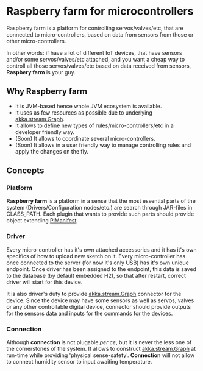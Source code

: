 # Raspberry farm for microcontrollers

Raspberry farm is a platform for controlling servos/valves/etc, 
that are connected to micro-controllers, based on data from sensors from
those or other micro-controllers.

In other words: if have a lot of different IoT devices, that have sensors 
and/or some servos/valves/etc attached, and you want a cheap way to 
controll all those servos/valves/etc based on data received from sensors, 
**Raspbery farm** is your guy.
 
## Why Raspberry farm

* It is JVM-based hence whole JVM ecosystem is available.
* It uses as few resources as possible due to underlying 
[akka.stream.Graph](https://doc.akka.io/docs/akka/current/stream/stream-graphs.html).
* It allows to define new types of rules/micro-controllers/etc in a 
developer friendly way.
* (Soon) It allows to coordinate several micro-controllers.
* (Soon) It allows in a user friendly way to manage controlling rules and apply 
the changes on the fly.

## Concepts

### Platform

**Raspberry farm** is a platform in a sense that the most essential parts 
of the system (Drivers/Configuration nodes/etc.) are search through JAR-files
in CLASS_PATH. Each plugin that wants to provide such parts should provide
object extending [PiManifest](https://github.com/SuperIzya/pi-farm/blob/master/common/src/main/scala/com/ilyak/pifarm/PiManifest.scala).
 

### Driver

Every micro-controller has it's own attached accessories and it has 
it's own specifics of how to upload new sketch on it. Every micro-controller
has once connected to the server (for now it's only USB) has it's own
unique endpoint. Once driver has been assigned to the endpoint, this data
is saved to the database (by default embedded H2), so that after restart, 
correct driver will start for this device.

It is also driver's duty to provide [akka.stream.Graph](https://doc.akka.io/docs/akka/current/stream/stream-graphs.html)
connector for the device. Since the device may have some sensors as well as
servos, valves or any other controllable digital device, connector should
provide outputs for the sensors data and inputs for the commands for the
devices.


### Connection

Although **connection** is not plugable *per ce*, but it is never the less
one of the cornerstones of the system. It allows to construct  [akka.stream.Graph](https://doc.akka.io/docs/akka/current/stream/stream-graphs.html)
at run-time while providing 'physical sense-safety'. **Connection** will not
allow to connect humidity sensor to input awaiting temperature.
    
